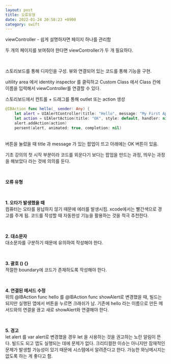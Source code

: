 ```yaml
---
layout: post
title: 오류유형
date: 2022-01-24 20:58:23 +0900
category: swift
---
```


viewController - 쉽게 설명하자면 페이지 하나를 관리함

두 개의 페이지를 보여줘야 한다면 viewController가 두 개 필요하다.

<br>

스토리보드를 통해 디자인을 구성.  뷰와 연결되어 있는 코드를 통해 기능을 구현.

uitility area 에서 identity inspector 를 클릭하고 Custom Class 에서 Class 칸에 이름을 입력해서 viewController를 연결할 수 있다.

스토리보드에서 컨트롤 + 드래그를 통해 outlet 또는 action 생성

```swift
@IBAction func hello(_ sender: Any) {
    let alert = UIAlertController(title: "Hello", message: "My First App!!", preferredStyle: .alert)
    let action = UIAlertAction(title: "OK", style: default, handler: nil)
    alert.addAction(action)
    persent(alert, animated: true, completion: nil)
```

<br>
버튼을 눌렀을 때 title 과 message 가 있는 팝업이 뜨고 아래에는 OK 버튼이 있음.

기초 강의의 첫 시작 부분이라 코드를 외운다기 보다는 팝업을 만드는 과정, 띄우는 과정을 해보았다 라는 것에 의의를 둔다.

<br>

**오류 유형**

<br>

**1. 오타가 발생했을 때**
<br>
컴퓨터는 오타를 용납하지 않기 때문에 에러를 발생시킴. xcode에서는 빨간색으로 경고를 주게 됨.
코드를 작성할 때 자동완성 기능을 활용하는 것을 적극 추천한다.

<br>

**2. 대소문자**
<br>
대소문자를 구분하기 때문에 유의하여 작성해야 한다.

<br>

**3. 괄호 () {}**
<br>
적절한 boundary에 코드가 존재하도록 작성해야 한다.

<br>

**4. 연결된 메서드 수정**
<br>
위의 @IBAction func hello 를 @IBAction func showAlert로 변경했을 때, 빌드는 되지만 실행된 앱에서 버튼을 누르면 크래쉬가 남.
기존에 hello 라는 이름으로 만든 메서드와의 연결을 끊고 새로 showAlert와 연결해야 한다.

<br>

**5. 경고**
<br>
let alert 를 var alert로 변경했을 경우 let 을 사용하는 것을 권고하는 노란 알림이 뜬다.
빌드도 되고 앱도 실행되는 데에 문제가 없다.
크리티컬한 이슈는 아니지만 잠재적인 문제가 발생할 가능성이 있기 때문에 시스템에서 알려준다고 한다.
가능한 와닝메시지는 없도록 하는 게 좋다고 함.
